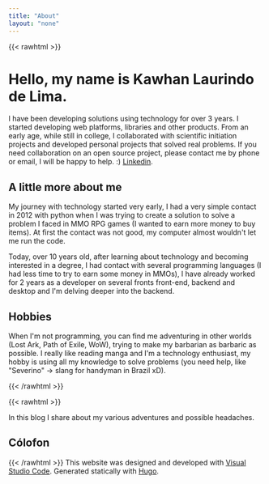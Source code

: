 ```yaml
---
title: "About"
layout: "none"
---
```


{{< rawhtml >}}
<h1 class="mb-4 text-3xl font-extrabold leading-none tracking-tight text-gray-900 md:text-4xl lg:text-5xl dark:text-white">Hello, my name is <span class="text-[#35D758] dark:text-[#35D758]">Kawhan Laurindo de Lima</span>.</h1>
<p class="mb-3 text-gray-500 dark:text-gray-400 first-letter:text-7xl first-letter:font-bold first-letter:text-gray-900 dark:first-letter:text-gray-100 first-letter:mr-3 first-letter:float-left">I have been developing solutions using technology for over 3 years. I started developing web platforms, libraries and other products. From an early age, while still in college, I collaborated with scientific initiation projects and developed personal projects that solved real problems. If you need collaboration on an open source project, please contact me by phone or email, I will be happy to help. :) <a href="www.linkedin.com/in/kawhan" class="font-medium text-blue-600 underline dark:text-blue-500 hover:no-underline">Linkedin</a>.</p>


<h2 class="text-4xl font-bold dark:text-white">A little more about me</h2>
<div class="grid grid-cols-1 gap-6 sm:grid-cols-3">
    <div class="col-span-2">
        <p class="mb-3 text-gray-500 dark:text-gray-400">
            My journey with technology started very early, I had a very simple contact in 2012 with python when I was trying to create a solution to solve a problem I faced in MMO RPG games (I wanted to earn more money to buy items). At first the contact was not good, my computer almost wouldn't let me run the code.
        </p>
        <p class="mb-3 text-gray-500 dark:text-gray-400">
            Today, over 10 years old, after learning about technology and becoming interested in a degree, I had contact with several programming languages (I had less time to try to earn some money in MMOs), I have already worked for 2 years as a developer on several fronts front-end, backend and desktop and I'm delving deeper into the backend.
        </p>
    </div>
</div>
<h2 class="text-4xl font-bold dark:text-white">Hobbies</h2>
<p class="mb-3 text-gray-500 dark:text-gray-400">When I'm not programming, you can find me adventuring in other worlds (Lost Ark, Path of Exile, WoW), trying to make my barbarian as barbaric as possible. I really like reading manga and I'm a technology enthusiast, my hobby is using all my knowledge to solve problems (you need help, like "Severino" -> slang for handyman in Brazil xD).</p>

{{< /rawhtml >}}


{{< rawhtml >}}
<p class="mb-3 text-gray-500 dark:text-gray-400">
In this blog I share about my various adventures and possible headaches.</p>
<h2 class="text-4xl font-bold dark:text-white">Cólofon</h2>

{{< /rawhtml >}}
This website was designed and developed with <a markdown="1" href="https://code.visualstudio.com/">Visual Studio Code</a>. Generated statically with <a href="https://gohugo.io/">Hugo</a>.


